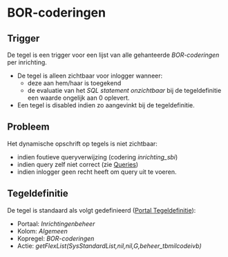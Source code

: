 # BOR-coderingen

## Trigger

De tegel is een trigger voor een lijst van alle gehanteerde *BOR-coderingen* per inrichting.

- De tegel is alleen zichtbaar voor inlogger wanneer:
  - deze aan hem/haar is toegekend
  - de evaluatie van het *SQL statement onzichtbaar* bij de tegeldefinitie een waarde ongelijk aan 0 oplevert.
- Een tegel is disabled indien zo aangevinkt bij de tegeldefinitie.

## Probleem

Het dynamische opschrift op tegels is niet zichtbaar:

- indien foutieve queryverwijzing (codering *inrichting_sbi*)
- indien query zelf niet correct (zie [Queries](/docs/instellen_inrichten/queries.md))
- indien inlogger geen recht heeft om query uit te voeren.

## Tegeldefinitie

De tegel is standaard als volgt gedefinieerd ([Portal Tegeldefinitie](/docs/instellen_inrichten/portaldefinitie/portal_tegel.md)):

- Portaal: *Inrichtingenbeheer*
- Kolom: *Algemeen*
- Kopregel: *BOR-coderingen*
- Actie: *getFlexList(SysStandardList,nil,nil,G,beheer_tbmilcodeivb)*

